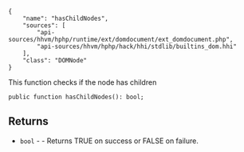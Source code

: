 ``` yamlmeta
{
    "name": "hasChildNodes",
    "sources": [
        "api-sources/hhvm/hphp/runtime/ext/domdocument/ext_domdocument.php",
        "api-sources/hhvm/hphp/hack/hhi/stdlib/builtins_dom.hhi"
    ],
    "class": "DOMNode"
}
```




This function checks if the node has children




``` Hack
public function hasChildNodes(): bool;
```




## Returns




+ ` bool ` - - Returns TRUE on success or FALSE on failure.
<!-- HHAPIDOC -->
